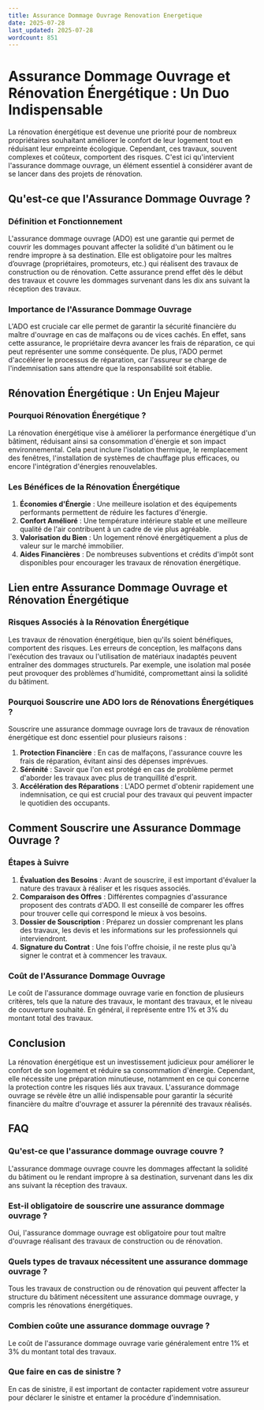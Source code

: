 ```yaml
---
title: Assurance Dommage Ouvrage Renovation Energetique
date: 2025-07-28
last_updated: 2025-07-28
wordcount: 851
---
```


# Assurance Dommage Ouvrage et Rénovation Énergétique : Un Duo Indispensable

La rénovation énergétique est devenue une priorité pour de nombreux propriétaires souhaitant améliorer le confort de leur logement tout en réduisant leur empreinte écologique. Cependant, ces travaux, souvent complexes et coûteux, comportent des risques. C'est ici qu'intervient l'assurance dommage ouvrage, un élément essentiel à considérer avant de se lancer dans des projets de rénovation.

## Qu'est-ce que l'Assurance Dommage Ouvrage ?

### Définition et Fonctionnement

L'assurance dommage ouvrage (ADO) est une garantie qui permet de couvrir les dommages pouvant affecter la solidité d'un bâtiment ou le rendre impropre à sa destination. Elle est obligatoire pour les maîtres d’ouvrage (propriétaires, promoteurs, etc.) qui réalisent des travaux de construction ou de rénovation. Cette assurance prend effet dès le début des travaux et couvre les dommages survenant dans les dix ans suivant la réception des travaux.

### Importance de l'Assurance Dommage Ouvrage

L'ADO est cruciale car elle permet de garantir la sécurité financière du maître d'ouvrage en cas de malfaçons ou de vices cachés. En effet, sans cette assurance, le propriétaire devra avancer les frais de réparation, ce qui peut représenter une somme conséquente. De plus, l'ADO permet d'accélérer le processus de réparation, car l'assureur se charge de l'indemnisation sans attendre que la responsabilité soit établie.

## Rénovation Énergétique : Un Enjeu Majeur

### Pourquoi Rénovation Énergétique ?

La rénovation énergétique vise à améliorer la performance énergétique d'un bâtiment, réduisant ainsi sa consommation d'énergie et son impact environnemental. Cela peut inclure l'isolation thermique, le remplacement des fenêtres, l'installation de systèmes de chauffage plus efficaces, ou encore l'intégration d'énergies renouvelables.

### Les Bénéfices de la Rénovation Énergétique

1. **Économies d'Énergie** : Une meilleure isolation et des équipements performants permettent de réduire les factures d'énergie.
2. **Confort Amélioré** : Une température intérieure stable et une meilleure qualité de l'air contribuent à un cadre de vie plus agréable.
3. **Valorisation du Bien** : Un logement rénové énergétiquement a plus de valeur sur le marché immobilier.
4. **Aides Financières** : De nombreuses subventions et crédits d'impôt sont disponibles pour encourager les travaux de rénovation énergétique.

## Lien entre Assurance Dommage Ouvrage et Rénovation Énergétique

### Risques Associés à la Rénovation Énergétique

Les travaux de rénovation énergétique, bien qu'ils soient bénéfiques, comportent des risques. Les erreurs de conception, les malfaçons dans l'exécution des travaux ou l'utilisation de matériaux inadaptés peuvent entraîner des dommages structurels. Par exemple, une isolation mal posée peut provoquer des problèmes d'humidité, compromettant ainsi la solidité du bâtiment.

### Pourquoi Souscrire une ADO lors de Rénovations Énergétiques ?

Souscrire une assurance dommage ouvrage lors de travaux de rénovation énergétique est donc essentiel pour plusieurs raisons :

1. **Protection Financière** : En cas de malfaçons, l'assurance couvre les frais de réparation, évitant ainsi des dépenses imprévues.
2. **Sérénité** : Savoir que l'on est protégé en cas de problème permet d'aborder les travaux avec plus de tranquillité d'esprit.
3. **Accélération des Réparations** : L'ADO permet d'obtenir rapidement une indemnisation, ce qui est crucial pour des travaux qui peuvent impacter le quotidien des occupants.

## Comment Souscrire une Assurance Dommage Ouvrage ?

### Étapes à Suivre

1. **Évaluation des Besoins** : Avant de souscrire, il est important d'évaluer la nature des travaux à réaliser et les risques associés.
2. **Comparaison des Offres** : Différentes compagnies d'assurance proposent des contrats d'ADO. Il est conseillé de comparer les offres pour trouver celle qui correspond le mieux à vos besoins.
3. **Dossier de Souscription** : Préparez un dossier comprenant les plans des travaux, les devis et les informations sur les professionnels qui interviendront.
4. **Signature du Contrat** : Une fois l'offre choisie, il ne reste plus qu'à signer le contrat et à commencer les travaux.

### Coût de l'Assurance Dommage Ouvrage

Le coût de l'assurance dommage ouvrage varie en fonction de plusieurs critères, tels que la nature des travaux, le montant des travaux, et le niveau de couverture souhaité. En général, il représente entre 1% et 3% du montant total des travaux.

## Conclusion

La rénovation énergétique est un investissement judicieux pour améliorer le confort de son logement et réduire sa consommation d'énergie. Cependant, elle nécessite une préparation minutieuse, notamment en ce qui concerne la protection contre les risques liés aux travaux. L'assurance dommage ouvrage se révèle être un allié indispensable pour garantir la sécurité financière du maître d'ouvrage et assurer la pérennité des travaux réalisés.

## FAQ

### Qu'est-ce que l'assurance dommage ouvrage couvre ?

L'assurance dommage ouvrage couvre les dommages affectant la solidité du bâtiment ou le rendant impropre à sa destination, survenant dans les dix ans suivant la réception des travaux.

### Est-il obligatoire de souscrire une assurance dommage ouvrage ?

Oui, l'assurance dommage ouvrage est obligatoire pour tout maître d'ouvrage réalisant des travaux de construction ou de rénovation.

### Quels types de travaux nécessitent une assurance dommage ouvrage ?

Tous les travaux de construction ou de rénovation qui peuvent affecter la structure du bâtiment nécessitent une assurance dommage ouvrage, y compris les rénovations énergétiques.

### Combien coûte une assurance dommage ouvrage ?

Le coût de l'assurance dommage ouvrage varie généralement entre 1% et 3% du montant total des travaux.

### Que faire en cas de sinistre ?

En cas de sinistre, il est important de contacter rapidement votre assureur pour déclarer le sinistre et entamer la procédure d'indemnisation.